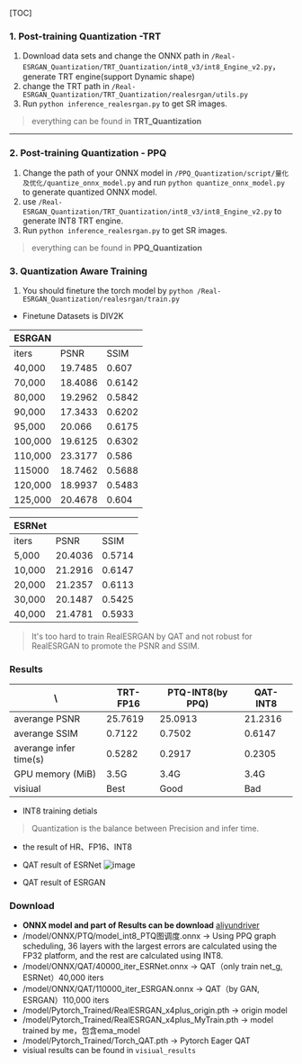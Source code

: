 [TOC]
### 1. Post-training Quantization -TRT
1.  Download data sets and change the ONNX path in ```/Real-ESRGAN_Quantization/TRT_Quantization/int8_v3/int8_Engine_v2.py```，generate TRT engine(support Dynamic shape)
2. change the TRT path in ```/Real-ESRGAN_Quantization/TRT_Quantization/realesrgan/utils.py```
3. Run ```python inference_realesrgan.py```  to get SR images.
> everything can be found in **TRT_Quantization**
---

### 2. Post-training Quantization - PPQ
1. Change the path of your ONNX model in ```/PPQ_Quantization/script/量化及优化/quantize_onnx_model.py``` and run ```python quantize_onnx_model.py``` to generate quantized ONNX model.
2.  use ```/Real-ESRGAN_Quantization/TRT_Quantization/int8_v3/int8_Engine_v2.py``` to generate INT8 TRT engine.
3. Run ```python inference_realesrgan.py```  to get SR images.
> everything can be found in **PPQ_Quantization**

### 3. Quantization Aware Training
1. You should fineture the torch model by ```python /Real-ESRGAN_Quantization/realesrgan/train.py```
+ Finetune Datasets is DIV2K

| ESRGAN  |         |        |
| ------- | ------- | ------ |
| iters   | PSNR    | SSIM   |
| 40,000  | 19.7485 | 0.607  |
| 70,000  | 18.4086 | 0.6142 |
| 80,000  | 19.2962 | 0.5842 |
| 90,000  | 17.3433 | 0.6202 |
| 95,000  | 20.066  | 0.6175 |
| 100,000 | 19.6125 | 0.6302 |
| 110,000 | 23.3177 | 0.586  |
| 115000  | 18.7462 | 0.5688 |
| 120,000 | 18.9937 | 0.5483 |
| 125,000 | 20.4678 | 0.604  |

| ESRNet |         |        |
| ------ | ------- | ------ |
| iters  | PSNR    | SSIM   |
| 5,000  | 20.4036 | 0.5714 |
| 10,000 | 21.2916 | 0.6147 |
| 20,000 | 21.2357 | 0.6113 |
| 30,000 | 20.1487 | 0.5425 |
| 40,000 | 21.4781 | 0.5933 |
> It's too hard to train RealESRGAN by QAT and not robust for RealESRGAN to promote the PSNR and SSIM.
### Results
|           \            | TRT-FP16 | PTQ-INT8(by PPQ) | QAT-INT8 |
| ---------------------- | -------- | ---------------- | -------- |
| averange PSNR          | 25.7619  | 25.0913          | 21.2316  |
| averange SSIM          | 0.7122   | 0.7502           | 0.6147   |
| averange infer time(s) | 0.5282   | 0.2917           | 0.2305   |
| GPU memory (MiB)       | 3.5G     | 3.4G             | 3.4G     |
| visiual                | Best     | Good             | Bad      |
+ INT8 training detials
> Quantization is the balance between Precision and infer time.
+ the result of HR、FP16、INT8

+ QAT result of ESRNet
![image]()
+ QAT result of ESRGAN

### Download
+ **ONNX model and part of Results can be download** [aliyundriver](https://www.aliyundrive.com/s/gQftmqAJbwz)
+ /model/ONNX/PTQ/model_int8_PTQ图调度.onnx -> Using PPQ graph scheduling, 36 layers with the largest errors are calculated using the FP32 platform, and the rest are calculated using INT8.
+ /model/ONNX/QAT/40000_iter_ESRNet.onnx -> QAT（only train net_g, ESRNet）40,000 iters
+ /model/ONNX/QAT/110000_iter_ESRGAN.onnx -> QAT（by GAN, ESRGAN）110,000 iters
+ /model/Pytorch_Trained/RealESRGAN_x4plus_origin.pth -> origin model
+ /model/Pytorch_Trained/RealESRGAN_x4plus_MyTrain.pth -> model trained by me，包含ema_model
+ /model/Pytorch_Trained/Torch_QAT.pth -> Pytorch Eager QAT
+ visiual results can be found in ```visiual_results```

